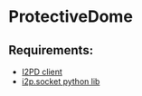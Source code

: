 ProtectiveDome
==========

## Requirements:
* <a href="https://i2pd.website/">I2PD client</a><br>
* <a href="https://github.com/majestrate/i2p.socket">i2p.socket python lib</a><br>
